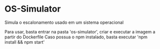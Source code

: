 # OS-Simulator
Simula o escalonamento usado em um sistema operacional

Para usar, basta entrar na pasta 'os-simulator', criar e executar a imagem a partir do Dockerfile
Caso possua o npm instalado, basta executar 'npm install && npm start'

